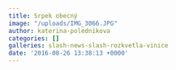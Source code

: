 ```yaml
---
title: Srpek obecný
image: "/uploads/IMG_3066.JPG"
author: katerina-polednikova
categories: []
galleries: slash-news-slash-rozkvetla-vinice
date: '2016-08-26 13:38:13 +0000'
---
```

